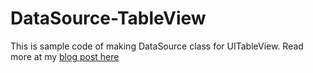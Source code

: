 # DataSource-TableView
This is sample code of making DataSource class for UITableView. Read more at my [blog post here](https://medium.com/@dkt2008/create-datasource-class-for-tableview-support-fetching-list-items-from-api-and-auto-load-more-609ffd65e46f#.ysxtqaew7)